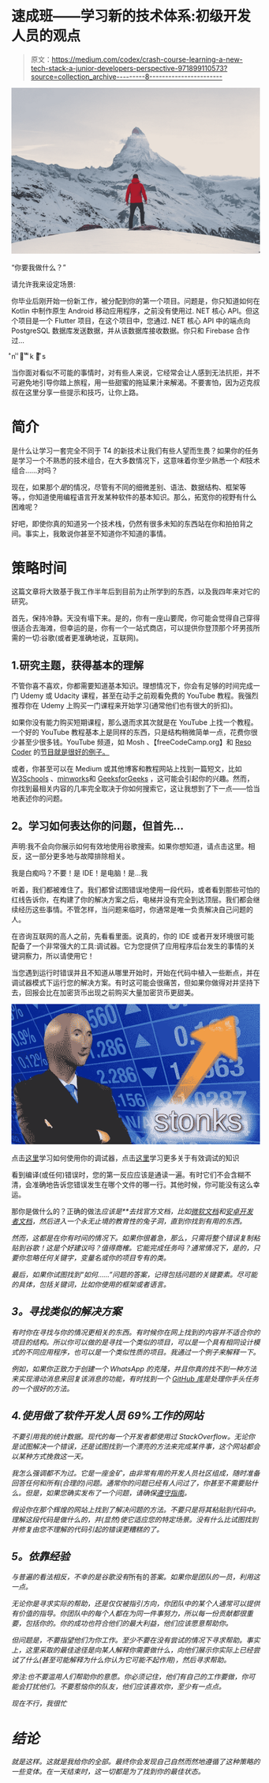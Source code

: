 # 速成班——学习新的技术体系:初级开发人员的观点

> 原文：<https://medium.com/codex/crash-course-learning-a-new-tech-stack-a-junior-developers-perspective-971899110573?source=collection_archive---------8----------------------->

![](img/37c0cf250ce61dba6dee25d008077803.png)

“你要我做什么？”

请允许我来设定场景:

你毕业后刚开始一份新工作，被分配到你的第一个项目。问题是，你只知道如何在 Kotlin 中制作原生 Android 移动应用程序，之前没有使用过. NET 核心 API。但这个项目是一个 Flutter 项目，在这个项目中，您通过. NET 核心 API 中的端点向 PostgreSQL 数据库发送数据，并从该数据库接收数据。你只和 Firebase 合作过…

ͣn ͥ ͨ一ͭ ͭ ͣ ͨk 一ͧ ͤs

当你面对看似不可能的事情时，对有些人来说，它经常会让人感到无法抗拒，并不可避免地引导你踏上旅程，用一些甜蜜的拖延果汁来解渴。不要害怕，因为迈克叔叔在这里分享一些提示和技巧，让你上路。

# **简介**

是什么让学习一套完全不同于 T4 的新技术让我们有些人望而生畏？如果你的任务是学习一个不熟悉的技术组合，在大多数情况下，这意味着你至少熟悉一个*和*技术组合……对吗？

现在，如果那个*是*的情况，尽管有不同的细微差别、语法、数据结构、框架等等。，你知道使用编程语言开发某种软件的基本知识。那么，拓宽你的视野有什么困难呢？

好吧，即使你真的知道另一个技术栈，仍然有很多未知的东西站在你和拍拍背之间。事实上，我敢说你甚至不知道你不知道的事情。

# **策略时间**

这篇文章将大致基于我工作半年后到目前为止所学到的东西，以及我四年来对它的研究。

首先，保持冷静。天没有塌下来。是的，你有一座山要爬，你可能会觉得自己穿得很适合去海滩，但幸运的是，你有一个一站式商店，可以提供你登顶那个坏男孩所需的一切:谷歌(或者更准确地说，互联网)。

## 1.研究主题，获得基本的理解

不管你喜不喜欢，你都需要知道基本知识。理想情况下，你会有足够的时间完成一门 Udemy 或 Udacity 课程，甚至在动手之前观看免费的 YouTube 教程。我强烈推荐你在 Udemy 上购买一门课程来开始学习(通常他们也有很大的折扣)。

如果你没有能力购买短期课程，那么退而求其次就是在 YouTube 上找一个教程。一个好的 YouTube 教程基本上是同样的东西，只是结构稍微简单一点，花费你很少甚至少很多钱。YouTube 频道，如 Mosh 、【freeCodeCamp.org】和 [Reso Coder](https://www.youtube.com/channel/UCSIvrn68cUk8CS8MbtBmBkA) 的[节目就是很好的例子。](https://www.youtube.com/user/programmingwithmosh)

或者，你甚至可以在 Medium 或其他博客和教程网站上找到一篇短文，比如 [W3Schools](https://www.w3schools.com/) 、[minworks](https://blog.mindorks.com/)和 [GeeksforGeeks](https://www.geeksforgeeks.org/) ，这可能会引起你的兴趣。然而，你找到最相关内容的几率完全取决于你如何搜索它，这让我想到了下一点——恰当地表述你的问题。

## **2。学习如何表达你的问题，但首先…**

声明:我不会向你展示如何有效地使用谷歌搜索。如果你想知道，请点击这里。相反，这一部分更多地与故障排除相关。

我是白痴吗？不要！是 IDE！是电脑！是…我

听着，我们都被难住了。我们都曾试图错误地使用一段代码，或者看到那些可怕的红线告诉你，在构建了你的解决方案之后，电梯并没有完全到达顶层。我们都会继续经历这些事情。不管怎样，当问题来临时，你通常是唯一负责解决自己问题的人。

在咨询互联网的高人之前，先看看里面。说真的，你的 IDE 或者开发环境很可能配备了一个非常强大的工具:调试器。它为您提供了应用程序后台发生的事情的关键洞察力，所以请使用它！

当您遇到运行时错误并且不知道从哪里开始时，开始在代码中植入一些断点，并在调试器模式下运行您的解决方案。有时这可能会很痛苦，但如果你做得对并坚持下去，回报会比在加密货币出现之前购买大量加密货币更甜美。

![](img/abc2963abd59f2c61940d634f515164a.png)

点击[这里](https://letmegooglethat.com/?q=how+to+use+%5Binsert+IDE%5D+debugger)学习如何使用你的调试器，点击[这里](https://www.freecodecamp.org/news/how-to-improve-your-debugging-skills-abb5b363bdb8/)学习更多关于有效调试的知识

看到编译(或任何)错误时，您的第一反应应该是通读一遍。有时它们不会含糊不清，会准确地告诉您错误发生在哪个文件的哪一行。其他时候，你可能没有这么幸运。

那你是做什么的？正确的做法*应该是**去找官方文档，比如[微软文档](https://docs.microsoft.com/en-za/)和[安卓开发者文档](https://developer.android.com/docs)，然后进入一个永无止境的教育性的兔子洞，直到你找到有用的东西。*

*然而，这都是在你有时间的情况下。如果你很着急，那么，只需将整个错误复制粘贴到谷歌！这是个好建议吗？值得商榷。它能完成任务吗？通常情况下，是的，只要你忽略任何关键字，变量名或你的项目专有的类。*

*最后，如果你试图找到“如何……”问题的答案，记得包括问题的关键要素。尽可能的具体，包括关键词，比如你使用的框架或者语言。*

## ***3。寻找类似的解决方案***

*有时你在寻找与你的情况更相关的东西。有时候你在网上找到的内容并不适合你的项目的结构。所以你可以做的是寻找一个类似的项目，可以是一个具有相同设计模式的不同应用程序，也可以是一个类似性质的项目。我通过一个例子来解释一下。*

*例如，如果你正致力于创建一个 WhatsApp 的克隆，并且你真的找不到一种方法来实现滑动消息来回复该消息的功能，有时找到一个 [GitHub 库](https://github.com/GetStream/WhatsApp-Clone-Android)是处理你手头任务的一个很好的方法。*

## *4.使用做了软件开发人员 69%工作的网站*

*不要引用我的统计数据。现代的每一个开发者都使用过 StackOverflow。无论你是试图解决一个错误，还是试图找到一个漂亮的方法来完成某件事，这个网站都会以某种方式挽救这一天。*

*我怎么强调都不为过。它是一座金矿，由非常有用的开发人员社区组成，随时准备回答任何和所有(合理的)问题。通常你的问题已经有人问过了，你甚至不需要贴什么。但是，如果您确实发布了一个问题，请确保[遵守指南](https://stackoverflow.com/help/how-to-ask)。*

*假设你在那个辉煌的网站上找到了解决问题的方法。不要只是将其粘贴到代码中。理解这段代码是做什么的，并(显然)使它适应您的特定场景。没有什么比试图找到并修复由您不理解的代码引起的错误更糟糕的了。*

## ***5。依靠经验***

*与普遍的看法相反，不幸的是谷歌没有*所有的*答案。如果你是团队的一员，利用这一点。*

*无论你是寻求实际的帮助，还是仅仅被指引方向，你团队中的某个人通常可以提供有价值的指导。你团队中的每个人都在为同一件事努力，所以每一份贡献都很重要，包括你的。你的成功也符合他们的最大利益，他们应该愿意帮助你。*

*但问题是，不要指望他们为你工作。至少不要在没有尝试的情况下寻求帮助。事实上，这里采取的最佳途径是向某人解释你需要做什么，向他们展示你实际上已经尝试了什么(甚至可能解释为什么你认为它可能不起作用)，*然后*寻求帮助。*

*旁注:也不要滥用人们帮助你的意愿。你必须记住，他们有自己的工作要做，你可能会打扰他们。不要惹恼你的队友，他们应该喜欢你，至少有一点点。*

*现在不行，我很忙*

# ***结论***

*就是这样。这就是我给你的全部。最终你会发现自己自然而然地遵循了这种策略的一些变体。在一天结束时，这一切都是为了找到你的最佳状态。*